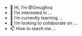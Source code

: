 - 👋 Hi, I’m @Omughira
- 👀 I’m interested in ...
- 🌱 I’m currently learning ...
- 💞️ I’m looking to collaborate on ...
- 📫 How to reach me ...

<!---
Omughira/Omughira is a ✨ special ✨ repository because its `README.md` (this file) appears on your GitHub profile.
You can click the Preview link to take a look at your changes.
--->
